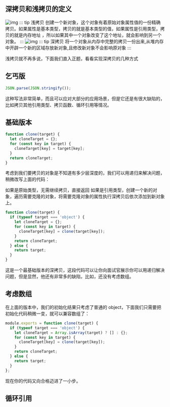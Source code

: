 ## 深拷贝和浅拷贝的定义

![img](/JavaScript/16ce894a1f1b5c32_tplv-t2oaga2asx-watermark.awebp)
::: tip 浅拷贝
创建一个新对象，这个对象有着原始对象属性值的一份精确拷贝。如果属性是基本类型，拷贝的就是基本类型的值，如果属性是引用类型，拷贝的就是内存地址 ，所以如果其中一个对象改变了这个地址，就会影响到另一个对象。
:::
![img](/JavaScript/16ce893a54f6c13d_tplv-t2oaga2asx-watermark.awebp)
::: tip 深拷贝
将一个对象从内存中完整的拷贝一份出来,从堆内存中开辟一个新的区域存放新对象,且修改新对象不会影响原对象
:::

浅拷贝就不再多说，下面我们直入正题，看看实现深拷贝的几种方式

## 乞丐版

```js
JSON.parse(JSON.stringify());
```

这种写法非常简单，而且可以应对大部分的应用场景，但是它还是有很大缺陷的，比如拷贝其他引用类型、拷贝函数、循环引用等情况。

## 基础版本

```js
function clone(target) {
  let cloneTarget = {};
  for (const key in target) {
    cloneTarget[key] = target[key];
  }
  return cloneTarget;
}
```

考虑到我们要拷贝的对象是不知道有多少层深度的，我们可以用递归来解决问题，稍微改写上面的代码：

如果是原始类型，无需继续拷贝，直接返回
如果是引用类型，创建一个新的对象，遍历需要克隆的对象，将需要克隆对象的属性执行深拷贝后依次添加到新对象上。

```js
function clone(target) {
  if (typeof target === 'object') {
    let cloneTarget = {};
    for (const key in target) {
      cloneTarget[key] = clone(target[key]);
    }
    return cloneTarget;
  } else {
    return target;
  }
}
```

这是一个最基础版本的深拷贝，这段代码可以让你向面试官展示你可以用递归解决问题，但是显然，他还有非常多的缺陷，比如，还没有考虑数组。

## 考虑数组

在上面的版本中，我们的初始化结果只考虑了普通的 object，下面我们只需要把初始化代码稍微一变，就可以兼容数组了：

```js
module.exports = function clone(target) {
  if (typeof target === 'object') {
    let cloneTarget = Array.isArray(target) ? [] : {};
    for (const key in target) {
      cloneTarget[key] = clone(target[key]);
    }
    return cloneTarget;
  } else {
    return target;
  }
};
```

现在你的代码又向合格迈进了一小步。

## 循环引用
